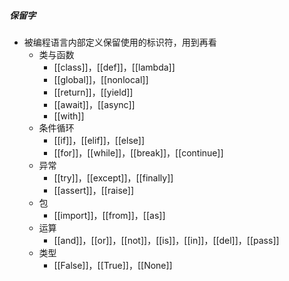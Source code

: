 ##### 保留字
- 被编程语言内部定义保留使用的标识符，用到再看
	- 类与函数
		- [[class]]，[[def]]，[[lambda]]
		- [[global]]，[[nonlocal]]
		- [[return]]，[[yield]]
		- [[await]]，[[async]]
		- [[with]]
	- 条件循环
		- [[if]]，[[elif]]，[[else]]
		- [[for]]，[[while]]，[[break]]，[[continue]]
	- 异常
		- [[try]]，[[except]]，[[finally]]
		- [[assert]]，[[raise]]
	- 包
		- [[import]]，[[from]]，[[as]]
	- 运算
		- [[and]]，[[or]]，[[not]]，[[is]]，[[in]]，[[del]]，[[pass]]
	- 类型
		- [[False]]，[[True]]，[[None]]
